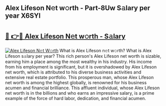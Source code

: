 ## Alex Lifeson N𝚎t w𝚘rth - Part-8Uw S𝚊lary per year X6SYl

# <h2><a href="http://gc0oer.nevu.top/?p=Alex+Lifeson">🔗 👉🔴 Alex Lifeson N𝚎t w𝚘rth - S𝚊lary</a></h2>

[![Alex Lifeson N𝚎t W𝚘rth](https://i.imgur.com/Oavwk0R.jpeg)](http://gc0oer.nevu.top/?p=Alex+Lifeson)
What is Alex Lifeson n𝚎t w𝚘rth? What is Alex Lifeson s𝚊lary per year?
This rich person's Alex Lifeson net worth is sizable, earning him a place among the most wealthy in his industry. His income from his employment is significant, but it is overshadowed by Alex Lifeson net worth, which is attributed to his diverse business activities and extensive real estate portfolio. This prosperous man, whose Alex Lifeson net worth is among the highest globally, is renowned for his business acumen and financial brilliance. This affluent individual, whose Alex Lifeson net worth is in the billions and who earns an impressive salary, is a prime example of the force of hard labor, dedication, and financial acumen.
